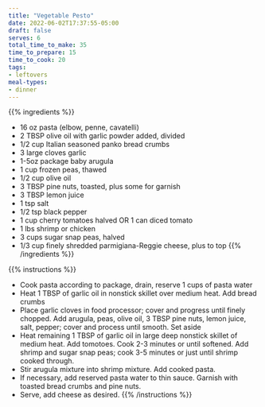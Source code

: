 ```yaml
---
title: "Vegetable Pesto"
date: 2022-06-02T17:37:55-05:00
draft: false
serves: 6
total_time_to_make: 35
time_to_prepare: 15
time_to_cook: 20
tags:
- leftovers
meal-types:
- dinner
---
```


{{% ingredients %}}
- 16 oz pasta (elbow, penne, cavatelli)
- 2 TBSP olive oil with garlic powder added, divided
- 1/2 cup Italian seasoned panko bread crumbs
- 3 large cloves garlic
- 1-5oz package baby arugula
- 1 cup frozen peas, thawed
- 1/2 cup olive oil
- 3 TBSP pine nuts, toasted, plus some for garnish
- 3 TBSP lemon juice
- 1 tsp salt
- 1/2 tsp black pepper
- 1 cup cherry tomatoes halved OR 1 can diced tomato
- 1 lbs shrimp or chicken
- 3 cups sugar snap peas, halved
- 1/3 cup finely shredded parmigiana-Reggie cheese, plus to top
{{% /ingredients %}}

{{% instructions %}}
- Cook pasta according to package, drain, reserve 1 cups of pasta water
- Heat 1 TBSP of garlic oil in nonstick skillet over medium heat. Add bread crumbs
- Place garlic cloves in food processor; cover and progress until finely chopped. Add arugula, peas, olive oil, 3 TBSP pine nuts, lemon juice, salt, pepper; cover and process until smooth. Set aside
- Heat remaining 1 TBSP of garlic oil in large deep nonstick skillet of medium heat. Add tomotoes. Cook 2-3 minutes or until softened. Add shrimp and sugar snap peas; cook 3-5 minutes or just until shrimp cooked through.
- Stir arugula mixture into shrimp mixture. Add cooked pasta.
- If necessary, add reserved pasta water to thin sauce. Garnish with toasted bread crumbs and pine nuts.
- Serve, add cheese as desired.
{{% /instructions %}}
